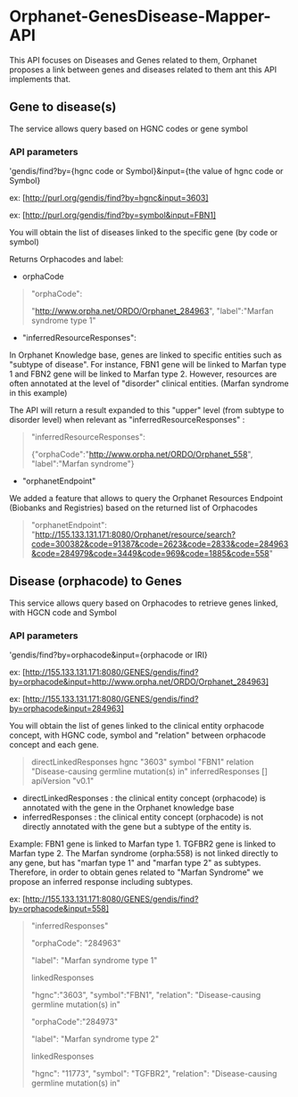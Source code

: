 # Orphanet-GenesDisease-Mapper-API
This API focuses on Diseases and  Genes related to them, Orphanet proposes a link between genes and diseases related to them ant this API implements that.

## Gene to disease(s)
The service allows query based on HGNC codes or gene symbol

### API parameters
'gendis/find?by={hgnc code or Symbol}&input={the value of hgnc code or Symbol}

ex: [http://purl.org/gendis/find?by=hgnc&input=3603]

ex: [http://purl.org/gendis/find?by=symbol&input=FBN1] 

You will obtain the list of diseases linked to the specific gene (by code or symbol)

Returns Orphacodes and label:
* orphaCode

> "orphaCode":
>
> "http://www.orpha.net/ORDO/Orphanet_284963",
> "label":"Marfan syndrome type 1"

* "inferredResourceResponses": 

In Orphanet Knowledge base, genes are linked to specific entities such as "subtype of disease". For instance, FBN1 gene will be linked to Marfan type 1 and FBN2 gene will be linked to Marfan type 2. However, resources are often annotated at the level of "disorder" clinical entities. (Marfan syndrome in this example)

The API will return a result expanded to this "upper" level (from subtype to disorder level) when relevant as "inferredResourceResponses" :

> "inferredResourceResponses":
>
> {"orphaCode":"http://www.orpha.net/ORDO/Orphanet_558",
> "label":"Marfan syndrome"}

* "orphanetEndpoint"

We added a feature that allows to query the Orphanet Resources Endpoint (Biobanks and Registries) based on the returned list of Orphacodes
> "orphanetEndpoint": "http://155.133.131.171:8080/Orphanet/resource/search?code=300382&code=91387&code=2623&code=2833&code=284963&code=284979&code=3449&code=969&code=1885&code=558"

## Disease (orphacode) to Genes
This service allows query based on Orphacodes to retrieve genes linked, with HGCN code and Symbol

### API parameters

'gendis/find?by=orphacode&input={orphacode or IRI}

ex: [http://155.133.131.171:8080/GENES/gendis/find?by=orphacode&input=http://www.orpha.net/ORDO/Orphanet_284963]

ex: [http://155.133.131.171:8080/GENES/gendis/find?by=orphacode&input=284963]

You will obtain the list of genes linked to the clinical entity orphacode concept, with HGNC code, symbol and "relation" between orphacode concept and each gene.

> directLinkedResponses	
> hgnc	"3603"
> symbol	"FBN1"
> relation	"Disease-causing germline mutation(s) in"
> inferredResponses	[]
> apiVersion	"v0.1"

* directLinkedResponses : the clinical entity concept (orphacode) is annotated with the gene in the Orphanet knowledge base
* inferredResponses : the clinical entity concept (orphacode) is not directly annotated with the gene but a subtype of the entity is.

Example: FBN1 gene is linked to Marfan type 1. TGFBR2 gene is linked to Marfan type 2. 
The Marfan syndrome (orpha:558) is not linked directly to any gene, but has "marfan type 1" and "marfan type 2" as subtypes. Therefore, in order to obtain genes related to "Marfan Syndrome" we propose an inferred response including subtypes.

ex: [http://155.133.131.171:8080/GENES/gendis/find?by=orphacode&input=558]

> "inferredResponses"	
>	
> "orphaCode":	"284963"
> 
> "label":	"Marfan syndrome type 1"
> 
  > linkedResponses
  >  
  > "hgnc":"3603",
  > "symbol":"FBN1",
  > "relation":	"Disease-causing germline mutation(s) in"
>	
> "orphaCode":"284973"
> 
> "label": "Marfan syndrome type 2"
> 
  > linkedResponses
  > 	
  > "hgnc":	"11773",
  > "symbol":	"TGFBR2",
  > "relation":	"Disease-causing germline mutation(s) in"
